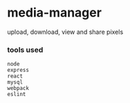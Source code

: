 # media-manager
upload, download, view and share pixels

### tools used
```
node
express
react
mysql
webpack
eslint
```
